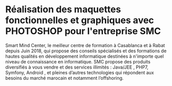 # Réalisation des maquettes fonctionnelles et graphiques avec PHOTOSHOP pour l'entreprise SMC

Smart Mind Center, le meilleur centre de formation à Casablanca et à Rabat depuis Juin 2018, qui propose des conseils spécialisés et des formations de hautes qualités en développement informatique destinées à n'importe quel niveau de connaissance en informatique.
SMC propose des produits diversifiés à vous vendre et des services illimités  : Java/JEE , PHP7, Symfony, Android , et pleines d’autres technologies qui
répondent aux besoins du marché marocain et notamment l’offshoring.
